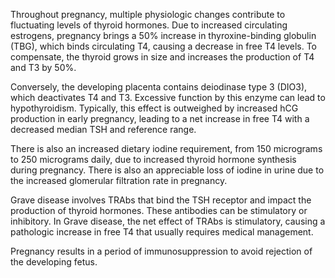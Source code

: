 Throughout pregnancy, multiple physiologic changes contribute to fluctuating levels of thyroid hormones. Due to increased circulating estrogens, pregnancy brings a 50% increase in thyroxine-binding globulin (TBG), which binds circulating T4, causing a decrease in free T4 levels. To compensate, the thyroid grows in size and increases the production of T4 and T3 by 50%.

Conversely, the developing placenta contains deiodinase type 3 (DIO3), which deactivates T4 and T3. Excessive function by this enzyme can lead to hypothyroidism. Typically, this effect is outweighed by increased hCG production in early pregnancy, leading to a net increase in free T4 with a decreased median TSH and reference range.

There is also an increased dietary iodine requirement, from 150 micrograms to 250 micrograms daily, due to increased thyroid hormone synthesis during pregnancy. There is also an appreciable loss of iodine in urine due to the increased glomerular filtration rate in pregnancy.

Grave disease involves TRAbs that bind the TSH receptor and impact the production of thyroid hormones. These antibodies can be stimulatory or inhibitory. In Grave disease, the net effect of TRAbs is stimulatory, causing a pathologic increase in free T4 that usually requires medical management.

Pregnancy results in a period of immunosuppression to avoid rejection of the developing fetus.